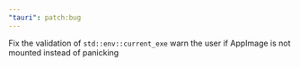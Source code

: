 ```yaml
---
"tauri": patch:bug
---
```


Fix the validation of `std::env::current_exe` warn the user if AppImage is not mounted instead of panicking
